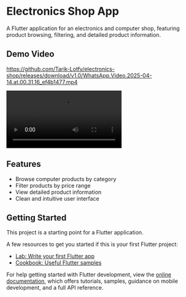 # Electronics Shop App

A Flutter application for an electronics and computer shop, featuring product browsing, filtering, and detailed product information.

## Demo Video

https://github.com/Tarik-Lotfy/electronics-shop/releases/download/v1.0/WhatsApp.Video.2025-04-14.at.00.31.16_ef4b1477.mp4

<video src="
https://github.com/user-attachments/assets/f4090e59-c97e-45c2-a34b-7d1917ce616c" controls="controls" style="max-width: 730px;">
</video>

## Features

- Browse computer products by category
- Filter products by price range
- View detailed product information
- Clean and intuitive user interface

## Getting Started

This project is a starting point for a Flutter application.

A few resources to get you started if this is your first Flutter project:

- [Lab: Write your first Flutter app](https://docs.flutter.dev/get-started/codelab)
- [Cookbook: Useful Flutter samples](https://docs.flutter.dev/cookbook)

For help getting started with Flutter development, view the
[online documentation](https://docs.flutter.dev/), which offers tutorials,
samples, guidance on mobile development, and a full API reference.
